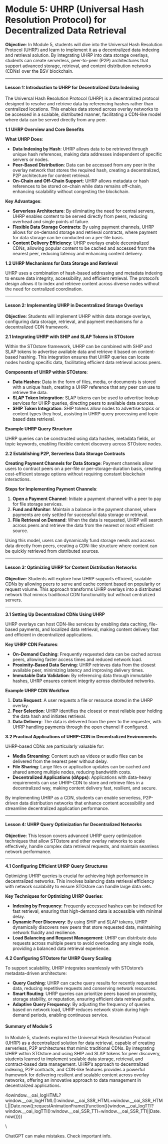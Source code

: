 # Module 5: UHRP (Universal Hash Resolution Protocol) for Decentralized Data Retrieval

**Objective**: In Module 5, students will dive into the Universal Hash Resolution Protocol (UHRP) and learn to implement it as a decentralized data indexing and retrieval solution. By integrating UHRP into data storage overlays, students can create serverless, peer-to-peer (P2P) architectures that support advanced storage, retrieval, and content distribution networks (CDNs) over the BSV blockchain.

***

#### **Lesson 1: Introduction to UHRP for Decentralized Data Indexing**

The Universal Hash Resolution Protocol (UHRP) is a decentralized protocol designed to resolve and retrieve data by referencing hashes rather than centralized locations. This enables data stored across overlay networks to be accessed in a scalable, distributed manner, facilitating a CDN-like model where data can be served directly from any peer.

**1.1 UHRP Overview and Core Benefits**

**What UHRP Does**:

* **Data Indexing by Hash**: UHRP allows data to be retrieved through unique hash references, making data addresses independent of specific servers or nodes.
* **Peer-Based Distribution**: Data can be accessed from any peer in the overlay network that stores the required hash, creating a decentralized, P2P architecture for content retrieval.
* **On-Chain and Off-Chain Support**: UHRP allows metadata or hash references to be stored on-chain while data remains off-chain, enhancing scalability without congesting the blockchain.

**Key Advantages**:

* **Serverless Architecture**: By eliminating the need for central servers, UHRP enables content to be served directly from peers, reducing overhead and single points of failure.
* **Flexible Data Storage Contracts**: By using payment channels, UHRP allows for on-demand storage and retrieval contracts, where payment for data storage can be conducted on a per-file basis.
* **Content Delivery Efficiency**: UHRP overlays enable decentralized CDNs, allowing popular content to be cached and accessed from the nearest peer, reducing latency and enhancing content delivery.

**1.2 UHRP Mechanisms for Data Storage and Retrieval**

UHRP uses a combination of hash-based addressing and metadata indexing to ensure data integrity, accessibility, and efficient retrieval. The protocol’s design allows it to index and retrieve content across diverse nodes without the need for centralized coordination.

***

#### **Lesson 2: Implementing UHRP in Decentralized Storage Overlays**

**Objective**: Students will implement UHRP within data storage overlays, configuring data storage, retrieval, and payment mechanisms for a decentralized CDN framework.

**2.1 Integrating UHRP with SHIP and SLAP Tokens in STOstore**

Within the STOstore framework, UHRP can be combined with SHIP and SLAP tokens to advertise available data and retrieve it based on content-based hashing. This integration ensures that UHRP queries can locate nodes hosting specific data, facilitating efficient data retrieval across peers.

**Components of UHRP within STOstore**:

* **Data Hashes**: Data in the form of files, media, or documents is stored with a unique hash, creating a UHRP reference that any peer can use to retrieve the data.
* **SLAP Token Integration**: SLAP tokens can be used to advertise lookup services for UHRP queries, directing peers to available data sources.
* **SHIP Token Integration**: SHIP tokens allow nodes to advertise topics or content types they host, assisting in UHRP query processing and topic-based data retrieval.

**Example UHRP Query Structure**

UHRP queries can be constructed using data hashes, metadata fields, or topic keywords, enabling flexible content discovery across STOstore nodes.

**2.2 Establishing P2P, Serverless Data Storage Contracts**

**Creating Payment Channels for Data Storage**: Payment channels allow users to contract peers on a per-file or per-storage-duration basis, creating cost-efficient storage options without requiring constant blockchain interactions.

**Steps for Implementing Payment Channels**:

1. **Open a Payment Channel**: Initiate a payment channel with a peer to pay for file storage services.
2. **Fund and Monitor**: Maintain a balance in the payment channel, where payments are only settled for successful data storage or retrieval.
3. **File Retrieval on Demand**: When the data is requested, UHRP will search across peers and retrieve the data from the nearest or most efficient source.

Using this model, users can dynamically fund storage needs and access data directly from peers, creating a CDN-like structure where content can be quickly retrieved from distributed sources.

***

#### **Lesson 3: Optimizing UHRP for Content Distribution Networks**

**Objective**: Students will explore how UHRP supports efficient, scalable CDNs by allowing peers to serve and cache content based on popularity or request volume. This approach transforms UHRP overlays into a distributed network that mimics traditional CDN functionality but without centralized servers.

***

**3.1 Setting Up Decentralized CDNs Using UHRP**

UHRP overlays can host CDN-like services by enabling data caching, file-based payments, and localized data retrieval, making content delivery fast and efficient in decentralized applications.

**Key UHRP CDN Features**:

* **On-Demand Caching**: Frequently requested data can be cached across peers, allowing faster access times and reduced network load.
* **Proximity-Based Data Serving**: UHRP retrieves data from the closest available peer, minimizing latency and improving delivery times.
* **Immutable Data Validation**: By referencing data through immutable hashes, UHRP ensures content integrity across distributed networks.

**Example UHRP CDN Workflow**

1. **Data Request**: A user requests a file or resource stored in the UHRP overlay.
2. **Peer Selection**: UHRP identifies the closest or most reliable peer holding the data hash and initiates retrieval.
3. **Data Delivery**: The data is delivered from the peer to the requester, with UHRP handling payments through the open channel if configured.

**3.2 Practical Applications of UHRP-CDN in Decentralized Environments**

UHRP-based CDNs are particularly valuable for:

* **Media Streaming**: Content such as videos or audio files can be delivered from the nearest peer without delay.
* **File Sharing**: Large files or application updates can be cached and shared among multiple nodes, reducing bandwidth costs.
* **Decentralized Applications (dApps)**: Applications with data-heavy requirements can use UHRP-CDN to store and retrieve files in a decentralized way, making content delivery fast, resilient, and secure.

By implementing UHRP as a CDN, students can enable serverless, P2P-driven data distribution networks that enhance content accessibility and streamline decentralized application performance.

***

#### **Lesson 4: UHRP Query Optimization for Decentralized Networks**

**Objective**: This lesson covers advanced UHRP query optimization techniques that allow STOstore and other overlay networks to scale effectively, handle complex data retrieval requests, and maintain seamless network performance.

***

**4.1 Configuring Efficient UHRP Query Structures**

Optimizing UHRP queries is crucial for achieving high performance in decentralized networks. This involves balancing data retrieval efficiency with network scalability to ensure STOstore can handle large data sets.

**Key Techniques for Optimizing UHRP Queries**:

* **Indexing by Frequency**: Frequently accessed hashes can be indexed for fast retrieval, ensuring that high-demand data is accessible with minimal delay.
* **Dynamic Peer Discovery**: By using SHIP and SLAP tokens, UHRP dynamically discovers new peers that store requested data, maintaining network fluidity and resilience.
* **Load Balancing and Request Management**: UHRP can distribute data requests across multiple peers to avoid overloading any single node, providing a balanced data retrieval experience.

**4.2 Configuring STOstore for UHRP Query Scaling**

To support scalability, UHRP integrates seamlessly with STOstore’s metadata-driven architecture:

* **Query Caching**: UHRP can cache query results for recently requested data, reducing repetitive requests and conserving network resources.
* **Smart Routing**: UHRP queries can prioritize peers based on proximity, storage stability, or reputation, ensuring efficient data retrieval paths.
* **Adaptive Query Frequency**: By adjusting the frequency of queries based on network load, UHRP reduces network strain during high-demand periods, enabling continuous service.

#### **Summary of Module 5**

In Module 5, students explored the Universal Hash Resolution Protocol (UHRP) as a decentralized solution for data retrieval, capable of creating serverless, P2P architectures that mimic traditional CDNs. By integrating UHRP within STOstore and using SHIP and SLAP tokens for peer discovery, students learned to implement scalable data storage, retrieval, and contract-based data management. UHRP’s approach to decentralized indexing, P2P contracts, and CDN-like features provides a powerful framework for delivering resilient and scalable content across overlay networks, offering an innovative approach to data management in decentralized applications.

4owindow.\_\_oai\_logHTML?window.\_\_oai\_logHTML():window.\_\_oai\_SSR\_HTML=window.\_\_oai\_SSR\_HTML||Date.now();requestAnimationFrame((function(){window.\_\_oai\_logTTI?window.\_\_oai\_logTTI():window.\_\_oai\_SSR\_TTI=window.\_\_oai\_SSR\_TTI||Date.now()}))

\


ChatGPT can make mistakes. Check important info.
